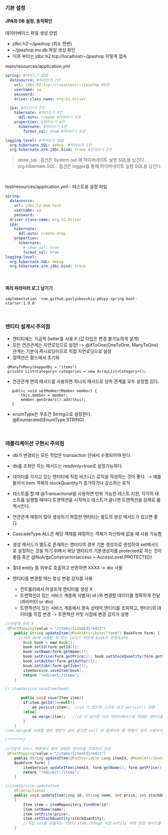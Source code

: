 
### 기본 설정

#### JPA와 DB 설정, 동작확인 

데이터베이스 파일 생성 방법
* jdbc:h2:~/jpashop (최소 한번)
* ~/jpashop.mv.db 파일 생성 확인
* 이후 부터는 jdbc:h2:tcp://localhost/~/jpashop 이렇게 접속        
   
main/resources/application.yml
```yml
spring: #띄어쓰기 없음
  datasource: #띄어쓰기 2칸
    url: jdbc:h2:tcp://localhost/~/jpashop #4칸
    username: sa 
    password:
    driver-class-name: org.h2.Driver

  jpa: #띄어쓰기 2칸
    hibernate: #띄어쓰기 4칸
      ddl-auto: create #띄어쓰기 6칸
    properties: #띄어쓰기 4칸
      hibernate: #띄어쓰기 6칸
        format_sql: true #띄어쓰기 8칸

logging.level: #띄어쓰기 없음
  org.hibernate.SQL: debug  #띄어쓰기 2칸
  org.hibernate.orm.jdbc.bind: trace #띄어쓰기 2칸

```
> show_sql : 옵션은 System.out 에 하이버네이트 실행 SQL을 남긴다.            
> org.hibernate.SQL : 옵션은 logger를 통해 하이버네이트 실행 SQL을 남긴다.

<br>

test/resources/application.yml - 테스트용 설정 파일
```yml
spring:
  datasource:
    url: jdbc:h2:mem:test
    username: sa
    password:
  driver-class-name: org.h2.Driver
  jpa:
    hibernate:
      ddl-auto: create-drop
    properties:
      hibernate:
        # show_sql: true
        format_sql: true
logging.level:
  org.hibernate.SQL: debug
  org.hibernate.orm.jdbc.bind: trace
```

<br>

#### 쿼리 파라미터 로그 남기기
```
implementation 'com.github.gavlyukovskiy:p6spy-spring-boot-starter:1.9.0'
```

<br>

### 엔티티 설계시 주의점 
* 엔티티에는 가급적 Setter를 사용 X (값 타입은 변경 불가능하게 설계)
* 모든 연관관계는 지연로딩으로 설정! -> @XToOne(OneToOne, ManyToOne) 관계는 기본이 즉시로딩이므로 직접 지연로딩으로 설정
* 컬렉션은 필드에서 초기화
```
 @ManyToMany(mappedBy = "items")
 private List<Category> categories = new ArrayList<Category>();
 ```
 * 연관관계 편의 메서드를 사용하면 하나의 메서드로 양측 관계를 모두 설정할 있다.
 ```
    public void setMember(Member member) {
        this.member = member;
        member.getOrders().add(this);
    }
 ```

* enumType은 무조건 String으로 설정한다. @Enumerated(EnumType.STRING) 

<br>

### 애플리케이션 구현시 주의점
  
* db가 변경되는 모든 작업은 transaction 안에서 수행되어야 한다.

* db를 조회만 하는 메서드는 readonly=true로 설정가능하다.

* 데이터를 가지고 있는 엔터티에 직접 비즈니스 로직을 작성하는 것이 좋다.
 -> 예를 들어서 Item 객체의 stockQuantity가 증가하거나 감소하는 로직

 * 테스트를 할 때 @Transactional을 사용하면 반복 가능한 테스트 지원, 각각의 테스트를 실행할 때마다 트랜잭션을 시작하고 테스트가 끝나면 트랜잭션을 강제로 롤백시킨다.

 * 연관관계 매핑이 많아 생성하기 복잡한 엔터티는 별도의 생성 메서드가 있으면 좋다.

* CascadeType.ALL은 해당 객체를 매핑하는 객체가 자신밖에 없을 때 사용 가능함

* 생성 메서드가 별도로 존재하는 엔터티의 경우 기본 생성자로 생성하여 set메서드로 설정하는 것을 막기 위해서 해당 엔터티의 기본생성자를 protected로 하는 것이 좋음 혹은 @NoArgsConstructor(access = AccessLevel.PROTECTED)

* 절대 entity 를 외부로 호출하고 반환하면 XXXX -> dto 사용

* 엔티티를 변경할 때는 항상 변경 감지를 사용
     * 컨트롤러에서 어설프게 엔티티를 생성 X
     * 트랜잭션이 있는 서비스 계층에 식별자( id )와 변경할 데이터를 명확하게 전달(파라미터 or dto)
     * 트랜잭션이 있는 서비스 계층에서 영속 상태의 엔티티를 조회하고, 엔티티의 데이터를 직접 변경 -> 트랜잭션 커밋 시점에 변경 감지가 실행
    
```java
//이렇게 하지 X
 @PostMapping(value = "/items/{itemId}/edit")
    public String updateItem(@ModelAttribute("form") BookForm form) {
      //이미 db에 사용된 적 있는 id이기 때문에 book은 준영속상태
        Book book = new Book();
        book.setId(form.getId());
        book.setName(form.getName());
        book.setPrice(form.getPrice()); book.setStockQuantity(form.getStockQuantity());
        book.setAuthor(form.getAuthor());
        book.setIsbn(form.getIsbn());
        itemService.saveItem(book);
        return "redirect:/items";
    }

// itemService.saveItem(book)

       public void save(Item item){
        if(item.getId()==null){
            em.persist(item);  //id 가 없으면 신규로 보고 persist() 실행
        }else{
            em.merge(item);   //id 가 있으면 이미 데이터베이스에 저장된 엔티티를 수정한다고 보고, merge() 를 실행
        }
    }
//em.merge를 사용할 경우 병합시 값이 없으면 null 로 업데이트 할 위험이 있어 사용하지 않는 것이 좋

/*******/

//이렇게 서비스 계층에서 영속 상태의 엔티티를 조회하고 변경
 @PostMapping(value = "/items/{itemId}/edit")
    public String updateItem(@PathVariable Long itemId, @ModelAttribute("form")
    BookForm form) {
        itemService.updateItem(itemId, form.getName(), form.getPrice(), form.getStockQuantity());
        return "redirect:/items";
    }

//itemService.updateItem
    @Transactional
    public void updateItem(Long id, String name, int price, int stockQuantity)
    {
        Item item = itemRepository.findOne(id);
        item.setName(name);
        item.setPrice(price);
        item.setStockQuantity(stockQuantity);
        //직접 set을 호출하는 것보다 item.change 처럼 entity 내에 변경 메서드를 만드는 것이 좋음
    }


```